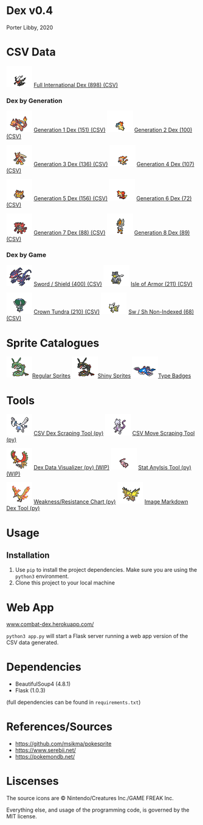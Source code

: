 # Dex v0.4
Porter Libby, 2020
# CSV Data
![img](static/regular/darkrai.png) [Full International Dex (898) (CSV)](data/all.csv)

### Dex by Generation

![img](static/regular/charizard.png) [Generation 1 Dex (151) (CSV)](data/gen1.csv)
![img](static/regular/typhlosion.png) [Generation 2 Dex (100) (CSV)](data/gen2.csv)

![img](static/regular/blaziken.png) [Generation 3 Dex (136) (CSV)](data/gen3.csv)
![img](static/regular/infernape.png) [Generation 4 Dex (107) (CSV)](data/gen4.csv)

![img](static/regular/emboar.png) [Generation 5 Dex (156) (CSV)](data/gen5.csv)
![img](static/regular/delphox.png) [Generation 6 Dex (72) (CSV)](data/gen6.csv)

![img](static/regular/incineroar.png) [Generation 7 Dex (88) (CSV)](data/gen7.csv)
![img](static/shiny/cinderace.png) [Generation 8 Dex (89) (CSV)](data/gen8.csv)

### Dex by Game
![img](static/regular/eternatus.png) [Sword / Shield (400) (CSV)](data/sword_shield.csv)
![img](static/regular/urshifu.png) [Isle of Armor (211) (CSV)](data/isle_of_armor.csv)

![img](static/regular/calyrex.png) [Crown Tundra (210) (CSV)](data/crown_tundra.csv)
![img](static/regular/arceus.png) [Sw / Sh Non-Indexed (68) (CSV)](data/sword_shield_non_indexed.csv)

# Sprite Catalogues
![img](static/regular/rayquaza.png)[Regular Sprites](data/normal_sprites.md) 
![img](static/shiny/rayquaza.png)[Shiny Sprites](data/shiny_sprites.md) 
![img](static/regular/kyogre.png)[Type Badges](data/type_badges.md) 


# Tools
![img](static/regular/lugia.png) [CSV Dex Scraping Tool (py)](tools/scrape_dex_csv.py)
![img](static/regular/mewtwo.png) [CSV Move Scraping Tool (py)](tools/scrape_dex_moves.py)


![img](static/regular/ho-oh.png) [Dex Data Visualizer (py) (WIP)](tools/vis_dex_data.py)
![img](static/regular/mew.png) [Stat Anylsis Tool (py) (WIP)](tools/analysis.py)

![img](static/regular/moltres.png) [Weakness/Resistance Chart (py)](tools/wr_chart.py)
![img](static/regular/zapdos.png) [Image Markdown Dex Tool (py)](tools/gen_sprite_md.py)

# Usage
## Installation 
1. Use `pip` to install the project dependencies. Make sure you are using the `python3` environment.
2. Clone this project to your local machine

# Web App 
www.combat-dex.herokuapp.com/

`python3 app.py` will start a Flask server running a web app version of the CSV data generated.

# Dependencies
- BeautifulSoup4 (4.8.1)
- Flask (1.0.3)
  
(full dependencies can be found in `requirements.txt`)


# References/Sources
- https://github.com/msikma/pokesprite
- https://www.serebii.net/
- https://pokemondb.net/

# Liscenses
The source icons are © Nintendo/Creatures Inc./GAME FREAK Inc.

Everything else, and usage of the programming code, is governed by the MIT license.